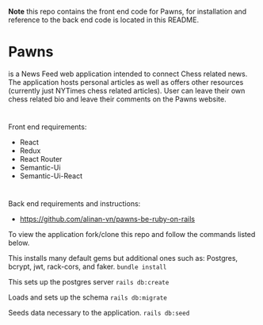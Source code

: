 **Note** this repo contains the front end code for Pawns, for installation and reference to the back end code is located in this README.
#
# Pawns #
is a News Feed web application intended to connect Chess related news. The application hosts personal articles as well as offers other resources (currently just NYTimes chess related articles). User can leave their own chess related bio and leave their comments on the Pawns website.
#
Front end requirements:

* React
* Redux
* React Router
* Semantic-Ui
* Semantic-Ui-React
#
Back end requirements and instructions:
* https://github.com/alinan-vn/pawns-be-ruby-on-rails

To view the application fork/clone this repo and follow the commands listed below.

This installs many default gems but additional ones such as: Postgres, bcrypt, jwt, rack-cors, and faker.
```bundle install```

This sets up the postgres server
```rails db:create```

Loads and sets up the schema
```rails db:migrate```

Seeds data necessary to the application.
```rails db:seed```

